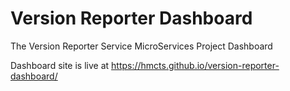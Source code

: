 # Version Reporter Dashboard
The Version Reporter Service MicroServices Project Dashboard

Dashboard site is live at https://hmcts.github.io/version-reporter-dashboard/

